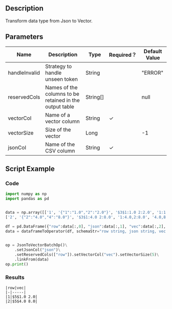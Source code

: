 ## Description
Transform data type from Json to Vector.

## Parameters
| Name | Description | Type | Required？ | Default Value |
| --- | --- | --- | --- | --- |
| handleInvalid | Strategy to handle unseen token | String |  | "ERROR" |
| reservedCols | Names of the columns to be retained in the output table | String[] |  | null |
| vectorCol | Name of a vector column | String | ✓ |  |
| vectorSize | Size of the vector | Long |  | -1 |
| jsonCol | Name of the CSV column | String | ✓ |  |

## Script Example
### Code
```python
import numpy as np
import pandas as pd


data = np.array([['1', '{"1":"1.0","2":"2.0"}', '$3$1:1.0 2:2.0', '1:1.0,2:2.0', '1.0,2.0', 1.0, 2.0],
['2', '{"2":"4.0","4":"8.0"}', '$3$1:4.0 2:8.0', '1:4.0,2:8.0', '4.0,8.0', 4.0, 8.0]])

df = pd.DataFrame({"row":data[:,0], "json":data[:,1], "vec":data[:,2], "kv":data[:,3], "csv":data[:,4], "f0":data[:,5], "f1":data[:,6]})
data = dataframeToOperator(df, schemaStr="row string, json string, vec string, kv string, csv string, f0 double, f1 double",op_type="batch")
    

op = JsonToVectorBatchOp()\
    .setJsonCol("json")\
    .setReservedCols(["row"]).setVectorCol("vec").setVectorSize(5)\
    .linkFrom(data)
op.print()
```

### Results
    
    |row|vec|
    |-|-----|
    |1|$5$1.0 2.0|
    |2|$5$4.0 8.0|
    
